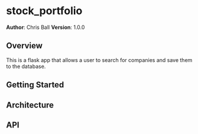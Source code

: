 # stock_portfolio

**Author**: Chris Ball
**Version**: 1.0.0

## Overview
This is a flask app that allows a user to search for companies and save them to the database.

## Getting Started


## Architecture


## API


